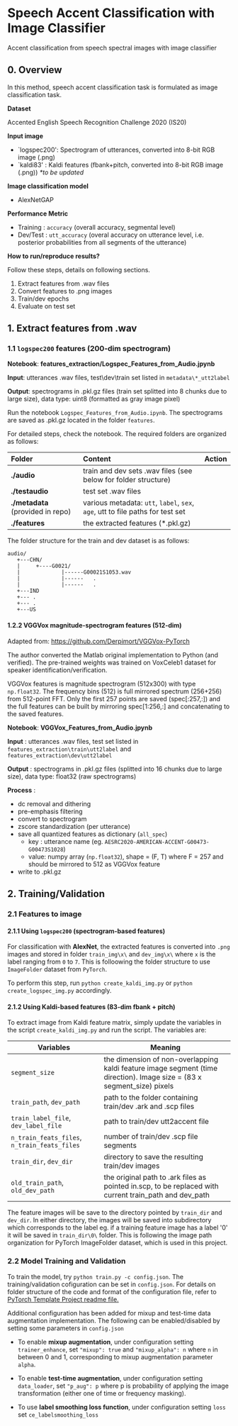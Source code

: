 # Speech Accent Classification with Image Classifier
Accent classification from speech spectral images with image classifier

## 0. Overview

In this method, speech accent classification task  is formulated as image classification task.

__Dataset__

Accented English Speech Recognition Challenge 2020  (IS20)

__Input image__

- `logspec200': Spectrogram of utterances, converted into 8-bit RGB image (.png)
- `kaldi83' : Kaldi features (fbank+pitch, converted into 8-bit RGB image (.png)) *\*to be updated*

__Image classification model__

- AlexNetGAP

__Performance Metric__

- Training  :  `accuracy` (overall accuracy, segmental level)
- Dev/Test  :  `utt_accuracy` (overal accuracy on utterance level, i.e. posterior probabilities from all segments of the utterance)

__How to run/reproduce results?__

Follow these steps, details on following sections.

1. Extract features from .wav files
2. Convert features to .png images
3. Train/dev epochs
4. Evaluate on test set


## 1. Extract features from .wav

### 1.1 `logspec200` features (200-dim spectrogram)

__Notebook__: __features_extraction/Logspec_Features_from_Audio.jpynb__

__Input__: utterances .wav files, test\dev\train set listed in `metadata\*_utt2label`

__Output__: spectrograms in .pkl.gz files (train set splitted into 8 chunks due to large size), data type: uint8 (formatted as gray image pixel)

Run the notebook `Logspec_Features_from_Audio.ipynb`. The spectrograms are saved as .pkl.gz located in the folder `features`.

For detailed steps, check the notebook. The required folders are organized as follows: 

|Folder|Content|Action|
|:---|:---|:---|
|__./audio__|train and dev sets .wav files (see below for folder structure)|
|__./testaudio__|test set .wav files|
|__./metadata__ (provided in repo)|various metadata: `utt`, `label`, `sex`, `age`, utt to file paths for test set|
|__./features__| the extracted features (\*.pkl.gz)|

The folder structure for the train and dev dataset is as follows:
```
audio/  
   +---CHN/
   |     +----G0021/
   |             |------G00021S1053.wav
   |             |------   .
   |             |------   .
   +---IND
   +--- .
   +--- .
   +---US
``` 


#### 1.2.2 VGGVox magnitude-spectrogram features (512-dim)

Adapted from:
https://github.com/Derpimort/VGGVox-PyTorch

The author converted the Matlab original implementation to Python (and verified). The pre-trained weights was trained on VoxCeleb1 dataset for speaker identification/verification.

VGGVox features is magnitude spectrogram (512x300) with type `np.float32`. The frequency bins (512) is full mirrored spectrum (256+256) from 512-point FFT. Only the first 257 points are saved (spec\[:257,:\]) and the full features can be built by mirroring spec\[1:256,:\] and concatenating to the saved features.

__Notebook__: __VGGVox_Features_from_Audio.jpynb__

__Input__   : utterances .wav files, test set listed in `features_extraction\train\utt2label` and `features_extraction\dev\utt2label`

__Output__  : spectrograms in .pkl.gz files (splitted into 16 chunks due to large size), data type: float32 (raw spectrograms)

__Process__ :

   - dc removal and dithering
   - pre-emphasis filtering
   - convert to spectrogram
   - zscore standardization (per utterance)
   - save all quantized features as dictionary (```all_spec```)
      - key  : utterance name (eg. ```AESRC2020-AMERICAN-ACCENT-G00473-G00473S1028```)
      - value: numpy array (`np.float32`), shape = (F, T) where F = 257 and should be mirrored to 512 as VGGVox feature
   - write to .pkl.gz


## 2. Training/Validation

### 2.1 Features to image

#### 2.1.1 Using `logspec200` (spectrogram-based features)

For classification with __AlexNet__, the extracted features is converted into `.png` images and stored in folder `train_img\x\` and `dev_img\x\` where `x` is the label ranging from `0` to `7`. This is folloowing the folder structure to use `ImageFolder` dataset from `PyTorch`. 

To perform this step, run `python create_kaldi_img.py` or `python create_logspec_img.py` accordingly.

#### 2.1.2 Using Kaldi-based features (83-dim fbank + pitch)

To extract image from Kaldi feature matrix, simply update the variables in the script `create_kaldi_img.py` and run the script. The variables are:

|Variables|Meaning|
|---------|---------|
|`segment_size`|the dimension of non-overlapping kaldi feature image segment (time direction). Image size = (83 x segment_size) pixels|
|`train_path`, `dev_path`| path to the folder containing train/dev .ark and .scp files|
|`train_label_file`, `dev_label_file`| path to train/dev utt2accent file|
|`n_train_feats_files`, `n_train_feats_files`| number of train/dev .scp file segments|
|`train_dir`, `dev_dir`|directory to save the resulting train/dev images| 
|`old_train_path`, `old_dev_path`|the original path to .ark files as pointed in.scp, to be replaced with current train_path and dev_path|
 
The feature images will be save to the directory pointed by `train_dir` and `dev_dir`. In either directory, the images will be saved into subdirectory which 
corresponds to the label eg. if a training feature image has a label '0' it will be saved in `train_dir\0\` folder. This is following the image path organization 
for PyTorch ImageFolder dataset, which is used in this project.

### 2.2 Model Training and Validation

To train the model, try `python train.py -c config.json`. The training/validation cofiguration can be set in `config.json`. For details on folder structure of the
code and format of the configuration file, refer to [PyTorch Template Project readme file.](https://github.com/samsudinng/pytorch-template/blob/master/README.md)

Additional configuration has been added for mixup and test-time data augmentation implementation. The following can be enabled/disabled by setting some parameters
in `config.json`

- To enable __mixup augmentation__, under configuration setting `trainer_enhance`, set `"mixup": true` and `"mixup_alpha": n` where `n` in between 0 and 1, corresponding
to mixup augmentation parameter `alpha`.

- To enable __test-time augmentation__, under configuration setting `data_loader`, set `"p_aug": p` where p is probability of applying the image transformation (either one of time or frequency masking).

- To use __label smoothing loss function__, under configuration setting `loss` set `ce_labelsmoothing_loss`
